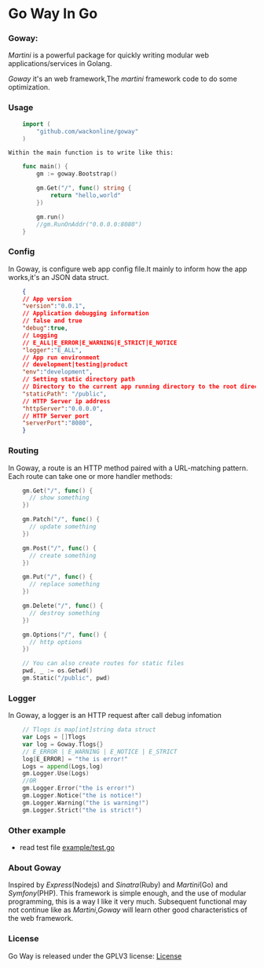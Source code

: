 # Go Way In Go

### Goway:

*Martini* is a powerful package for quickly writing modular web applications/services in Golang.

*Goway* it's an web framework,The *martini* framework code to do some optimization.


### Usage
```go
    import (
        "github.com/wackonline/goway"
    )
```
    Within the main function is to write like this:

```go
    func main() {
        gm := goway.Bootstrap()

        gm.Get("/", func() string {
            return "hello,world"
        })

        gm.run()
        //gm.RunOnAddr("0.0.0.0:8080")
    }

```
### Config
In Goway, is configure web app config file.It mainly to inform how the app works,it's an JSON data struct.

```Json
    {
    // App version
    "version":"0.0.1",
    // Application debugging information
    // false and true
    "debug":true,
    // Logging
    // E_ALL|E_ERROR|E_WARNING|E_STRICT|E_NOTICE
    "logger":"E_ALL", 
    // App run environment
    // development|testing|product
    "env":"development",
    // Setting static directory path
    // Directory to the current app running directory to the root directory
    "staticPath": "/public",
    // HTTP Server ip address
    "httpServer":"0.0.0.0",
    // HTTP Server port
    "serverPort":"8080",
    }
```
### Routing
In Goway, a route is an HTTP method paired with a URL-matching pattern. Each route can take one or more handler methods:

```go
    gm.Get("/", func() {
      // show something
    })

    gm.Patch("/", func() {
      // update something
    })

    gm.Post("/", func() {
      // create something
    })

    gm.Put("/", func() {
      // replace something
    })

    gm.Delete("/", func() {
      // destroy something
    })

    gm.Options("/", func() {
      // http options
    })

    // You can also create routes for static files
    pwd, _ := os.Getwd()
    gm.Static("/public", pwd)

```
### Logger
In Goway, a logger is an HTTP request after call debug infomation

```go
    // Tlogs is map[int]string data struct
    var Logs = []Tlogs
    var log = Goway.Tlogs{}
    // E_ERROR | E_WARNING | E_NOTICE | E_STRICT
    log[E_ERROR] = "the is error!"
    Logs = append(Logs,log)
    gm.Logger.Use(Logs)
    //OR
    gm.Logger.Error("the is error!")
    gm.Logger.Notice("the is notice!")
    gm.Logger.Warning("the is warning!")
    gm.Logger.Strict("the is strict!")
```
### Other example
*   read test file
    [example/test.go](example/test.go)

### About Goway
Inspired by *Express*(Nodejs) and *Sinatra*(Ruby) and *Martini*(Go) and *Symfony*(PHP).
This framework is simple enough, and the use of modular programming, this is a way I like it very much.
Subsequent functional may not continue like as *Martini*,*Goway* will learn other good characteristics of the web framework.


### License
Go Way is released under the GPLV3 license:
    [License](LICENSE)
